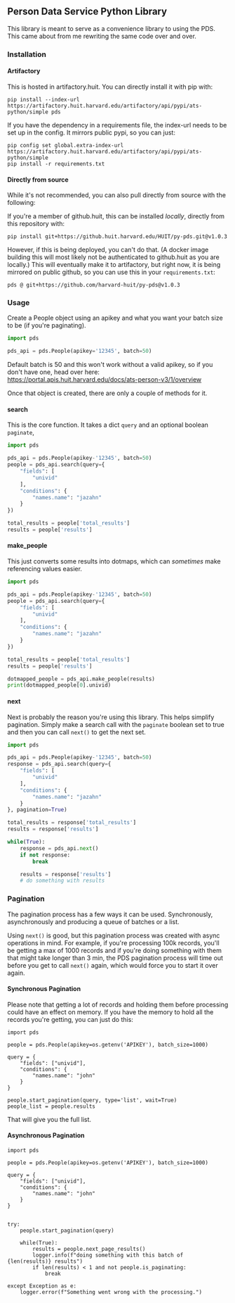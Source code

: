 
## Person Data Service Python Library

This library is meant to serve as a convenience library to using the PDS. This came about from me rewriting the same code over and over. 

### Installation

#### Artifactory

This is hosted in artifactory.huit. You can directly install it with pip with:
```
pip install --index-url https://artifactory.huit.harvard.edu/artifactory/api/pypi/ats-python/simple pds
```

If you have the dependency in a requirements file, the index-url needs to be set up in the config. It mirrors public pypi, so you can just:
```
pip config set global.extra-index-url https://artifactory.huit.harvard.edu/artifactory/api/pypi/ats-python/simple
pip install -r requirements.txt
```

#### Directly from source

While it's not recommended, you can also pull directly from source with the following:

If you're a member of github.huit, this can be installed *locally*, directly from this repository with:
```
pip install git+https://github.huit.harvard.edu/HUIT/py-pds.git@v1.0.3
```

However, if this is being deployed, you can't do that. (A docker image building this will most likely not be authenticated to github.huit as you are locally.) This will eventually make it to artifactory, but right now, it is being mirrored on public github, so you can use this in your `requirements.txt`:
```
pds @ git+https://github.com/harvard-huit/py-pds@v1.0.3
```

### Usage

Create a People object using an apikey and what you want your batch size to be (if you're paginating). 

```py
import pds

pds_api = pds.People(apikey='12345', batch=50)
```

Default batch is 50 and this won't work without a valid apikey, so if you don't have one, head over here: https://portal.apis.huit.harvard.edu/docs/ats-person-v3/1/overview

Once that object is created, there are only a couple of methods for it. 

#### search

This is the core function. It takes a dict `query` and an optional boolean `paginate`, 

```py
import pds

pds_api = pds.People(apikey-'12345', batch=50)
people = pds_api.search(query={
    "fields": [
        "univid"
    ],
    "conditions": {
        "names.name": "jazahn"
    }
})

total_results = people['total_results']
results = people['results']
```


#### make_people

This just converts some results into dotmaps, which can _sometimes_ make referencing values easier.  

```py
import pds

pds_api = pds.People(apikey-'12345', batch=50)
people = pds_api.search(query={
    "fields": [
        "univid"
    ],
    "conditions": {
        "names.name": "jazahn"
    }
})

total_results = people['total_results']
results = people['results']

dotmapped_people = pds_api.make_people(results)
print(dotmapped_people[0].univid)
```

#### next

Next is probably the reason you're using this library. This helps simplify pagination. Simply make a search call with the `paginate` boolean set to true and then you can call `next()` to get the next set. 

```py
import pds

pds_api = pds.People(apikey-'12345', batch=50)
response = pds_api.search(query={
    "fields": [
        "univid"
    ],
    "conditions": {
        "names.name": "jazahn"
    }
}, pagination=True)

total_results = response['total_results']
results = response['results']

while(True):
    response = pds_api.next()
    if not response:
        break

    results = response['results']
    # do something with results
```

### Pagination

The pagination process has a few ways it can be used. Synchronously, asynchronously and producing a queue of batches or a list. 

Using `next()` is good, but this pagination process was created with async operations in mind. For example, if you're processing 100k records, you'll be getting a max of 1000 records and if you're doing something with them that might take longer than 3 min, the PDS pagination process will time out before you get to call `next()` again, which would force you to start it over again. 

#### Synchronous Pagination

Please note that getting a lot of records and holding them before processing could have an effect on memory. If you have the memory to hold all the records you're getting, you can just do this:

```
import pds

people = pds.People(apikey=os.getenv('APIKEY'), batch_size=1000)

query = {
    "fields": ["univid"],
    "conditions": {
        "names.name": "john"
    }
}

people.start_pagination(query, type='list', wait=True)
people_list = people.results
```

That will give you the full list.

#### Asynchronous Pagination

```
import pds

people = pds.People(apikey=os.getenv('APIKEY'), batch_size=1000)

query = {
    "fields": ["univid"],
    "conditions": {
        "names.name": "john"
    }
}


try:
    people.start_pagination(query)

    while(True):
        results = people.next_page_results()
        logger.info(f"doing something with this batch of {len(results)} results")
        if len(results) < 1 and not people.is_paginating:
            break
        
except Exception as e:
    logger.error(f"Something went wrong with the processing.")
```